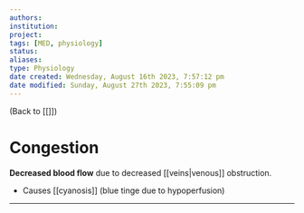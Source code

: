 ```yaml
---
authors: 
institution: 
project: 
tags: [MED, physiology]
status: 
aliases: 
type: Physiology
date created: Wednesday, August 16th 2023, 7:57:12 pm
date modified: Sunday, August 27th 2023, 7:55:09 pm
---
```


(Back to [[]])

# Congestion

**Decreased blood flow** due to decreased [[veins|venous]] obstruction.
- Causes [[cyanosis]] (blue tinge due to hypoperfusion)

---
